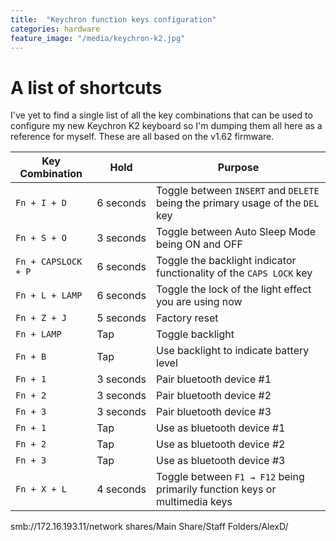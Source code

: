 ```yaml
---
title:  "Keychron function keys configuration"
categories: hardware
feature_image: "/media/keychron-k2.jpg"
---
```


# A list of shortcuts
I've yet to find a single list of all the key combinations that can be used to configure my new Keychron K2 keyboard so I'm dumping them all here as a reference for myself. These are all based on the v1.62 firmware.


| Key Combination      | Hold           | Purpose                                                                         |
|----------------------|----------------|---------------------------------------------------------------------------------|
| `Fn + I + D`         | 6&nbsp;seconds | Toggle between `INSERT` and `DELETE` being the primary usage of the `DEL` key   |
| `Fn + S + O`         | 3 seconds      | Toggle between Auto Sleep Mode being ON and OFF                                 |
| `Fn + CAPSLOCK + P`  | 6 seconds      | Toggle the backlight indicator functionality of the `CAPS LOCK` key             |
| `Fn + L + LAMP`      | 6 seconds      | Toggle the lock of the light effect you are using now                           |
| `Fn + Z + J`         | 5 seconds      | Factory reset                                                                   |
| `Fn + LAMP`          | Tap            | Toggle backlight                                                                |
| `Fn + B`             | Tap            | Use backlight to indicate battery level                                         |
| `Fn + 1`             | 3 seconds      | Pair bluetooth device #1                                                        |
| `Fn + 2`             | 3 seconds      | Pair bluetooth device #2                                                        |
| `Fn + 3`             | 3 seconds      | Pair bluetooth device #3                                                        |
| `Fn + 1`             | Tap            | Use as bluetooth device #1                                                      |
| `Fn + 2`             | Tap            | Use as bluetooth device #2                                                      |
| `Fn + 3`             | Tap            | Use as bluetooth device #3                                                      |
| `Fn + X + L`         | 4 seconds      | Toggle between `F1 → F12` being primarily function keys or multimedia keys |

smb://172.16.193.11/network shares/Main Share/Staff Folders/AlexD/